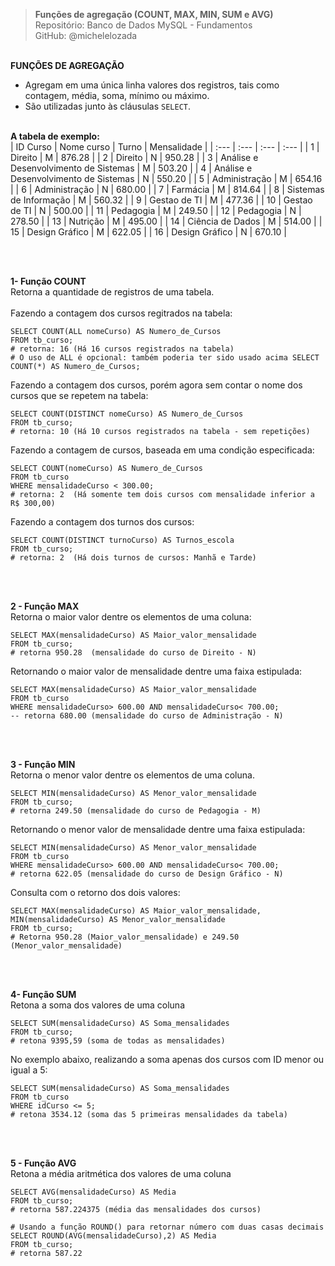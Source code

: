 > **Funções de agregação (COUNT, MAX, MIN, SUM e AVG)**  
> Repositório: Banco de Dados MySQL - Fundamentos  
> GitHub: @michelelozada
&nbsp;
     
&nbsp;  
**FUNÇÕES DE AGREGAÇÃO**  
- Agregam em uma única linha valores dos registros, tais como contagem, média, soma, mínimo ou máximo. 
- São utilizadas junto às cláusulas `SELECT`.
&nbsp;
     
&nbsp;  
**A tabela de exemplo:**  
| ID Curso | Nome curso 							| Turno | Mensalidade |
| :---     | :---      							    | :---  | :---        |
| 1        | Direito                               	| M     | 876.28      |
| 2	       | Direito	                            | N     | 950.28      |
| 3	       | Análise e Desenvolvimento de Sistemas 	| M     | 503.20      |
| 4	       | Análise e Desenvolvimento de Sistemas 	| N     | 550.20      |
| 5	       | Administração	                     	| M     | 654.16      |
| 6	       | Administração	                        | N     | 680.00      |
| 7	       | Farmácia	                            | M     | 814.64      |
| 8	       | Sistemas de Informação                 | M     | 560.32      |
| 9	       | Gestao de TI	                        | M     | 477.36      |
| 10       | Gestao de TI	                        | N     | 500.00      |
| 11       | Pedagogia	                         	| M     | 249.50      |
| 12       | Pedagogia	                         	| N     | 278.50      |
| 13       | Nutrição                              	| M     | 495.00      |
| 14       | Ciência de Dados                      	| M     | 514.00      |
| 15       | Design Gráfico                        	| M     | 622.05      |
| 16       | Design Gráfico                        	| N     | 670.10      |

&nbsp;
     
&nbsp;  
**1- Função COUNT**  
Retorna a quantidade de registros de uma tabela.  
&nbsp;  
Fazendo a contagem dos cursos regitrados na tabela:
```mysql
SELECT COUNT(ALL nomeCurso) AS Numero_de_Cursos  
FROM tb_curso;  
# retorna: 16 (Há 16 cursos registrados na tabela)
# O uso de ALL é opcional: também poderia ter sido usado acima SELECT COUNT(*) AS Numero_de_Cursos;
```
Fazendo a contagem dos cursos, porém agora sem contar o nome dos cursos que se repetem na tabela:
```mysql
SELECT COUNT(DISTINCT nomeCurso) AS Numero_de_Cursos 
FROM tb_curso;  
# retorna: 10 (Há 10 cursos registrados na tabela - sem repetições)
```
Fazendo a contagem de cursos, baseada em uma condição especificada:
```mysql
SELECT COUNT(nomeCurso) AS Numero_de_Cursos 
FROM tb_curso 
WHERE mensalidadeCurso < 300.00;  
# retorna: 2  (Há somente tem dois cursos com mensalidade inferior a R$ 300,00)
```
Fazendo a contagem dos turnos dos cursos:
```mysql
SELECT COUNT(DISTINCT turnoCurso) AS Turnos_escola 
FROM tb_curso;
# retorna: 2  (Há dois turnos de cursos: Manhã e Tarde)
```
&nbsp;
     
&nbsp;  
**2 - Função MAX**  
Retorna o maior valor dentre os elementos de uma coluna:
```mysql
SELECT MAX(mensalidadeCurso) AS Maior_valor_mensalidade
FROM tb_curso; 
# retorna 950.28  (mensalidade do curso de Direito - N)
```
Retornando o maior valor de mensalidade dentre uma faixa estipulada:
```mysql
SELECT MAX(mensalidadeCurso) AS Maior_valor_mensalidade
FROM tb_curso 
WHERE mensalidadeCurso> 600.00 AND mensalidadeCurso< 700.00;  
-- retorna 680.00 (mensalidade do curso de Administração - N)
```
&nbsp;
     
&nbsp;  
**3 - Função MIN**  
Retorna o menor valor dentre os elementos de uma coluna.
```mysql
SELECT MIN(mensalidadeCurso) AS Menor_valor_mensalidade
FROM tb_curso; 
# retorna 249.50 (mensalidade do curso de Pedagogia - M)
```
Retornando o menor valor de mensalidade dentre uma faixa estipulada:
```mysql
SELECT MIN(mensalidadeCurso) AS Menor_valor_mensalidade
FROM tb_curso 
WHERE mensalidadeCurso> 600.00 AND mensalidadeCurso< 700.00;  
# retorna 622.05 (mensalidade do curso de Design Gráfico - N)
```
Consulta com o retorno dos dois valores:
```mysql
SELECT MAX(mensalidadeCurso) AS Maior_valor_mensalidade, MIN(mensalidadeCurso) AS Menor_valor_mensalidade
FROM tb_curso;   
# Retorna 950.28 (Maior_valor_mensalidade) e 249.50 (Menor_valor_mensalidade)
```
&nbsp;
     
&nbsp;  
**4- Função SUM**  
Retona a soma dos valores de uma coluna
```mysql
SELECT SUM(mensalidadeCurso) AS Soma_mensalidades
FROM tb_curso; 
# retona 9395,59 (soma de todas as mensalidades)
```
No exemplo abaixo, realizando a soma apenas dos cursos com ID menor ou igual a 5:
```mysql
SELECT SUM(mensalidadeCurso) AS Soma_mensalidades
FROM tb_curso 
WHERE idCurso <= 5;
# retona 3534.12 (soma das 5 primeiras mensalidades da tabela)
```
&nbsp;
     
&nbsp;  
**5 - Função AVG**  
Retona a média aritmética dos valores de uma coluna
```mysql
SELECT AVG(mensalidadeCurso) AS Media
FROM tb_curso; 
# retorna 587.224375 (média das mensalidades dos cursos)
```
```mysql
# Usando a função ROUND() para retornar número com duas casas decimais
SELECT ROUND(AVG(mensalidadeCurso),2) AS Media
FROM tb_curso;  
# retorna 587.22 
```